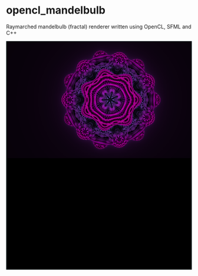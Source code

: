 # opencl_mandelbulb
Raymarched mandelbulb (fractal) renderer written using OpenCL, SFML and C++

![screenshot](https://github.com/djt3/opencl_mandelbulb/blob/main/gscreenshot_2022-01-14-215648.png?raw=true)
